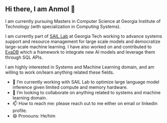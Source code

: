 ## Hi there, I am Anmol 👋

I am currently pursuing Masters in Computer Science at Georgia Institute of Technology (with specialization in Computing Systems). 

I am currently part of [SAIL Lab](https://gatech-sysml.github.io) at Georgia Tech working to advance systems support and resource management for large scale models and democratize large-scale machine learning. I have also worked on and contributed to [EvaDB](https://github.com/georgia-tech-db/evadb) which a framework to integrate new AI models and leverage them through SQL APIs.

I am highly interested in Systems and Machine Learning domain, and am willing to work on/learn anything related these fields.

<!--
**anmolagarwalcp810/anmolagarwalcp810** is a ✨ _special_ ✨ repository because its `README.md` (this file) appears on your GitHub profile.

Here are some ideas to get you started:

- 🔭 I’m currently working on ...
- 🌱 I’m currently learning ...
- 👯 I’m looking to collaborate on ...
- 🤔 I’m looking for help with ...
- 💬 Ask me about ...
- 📫 How to reach me: ...
- 😄 Pronouns: ...
- ⚡ Fun fact: ...
-->

- 🔭 I’m currently working with SAIL Lab to optimize large language model inference given limited compute and memory hardware.
- 👯 I’m looking to collaborate on anything related to systems and machine learning domain.
- 📫 How to reach me: please reach out to me either on email or linkedin profile.
- 😄 Pronouns: He/him
